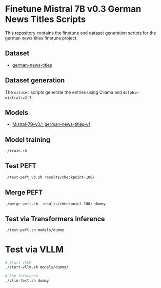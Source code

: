 # Finetune Mistral 7B v0.3 German News Titles Scripts

This repository contains the finetune and dataset generation scripts for the german news titles finetune project.

## Dataset

* [german-news-titles](https://huggingface.co/datasets/Jotschi/german-news-titles)

## Dataset generation


The `dataset` scripts generate the entries using Ollama and `dolphin-mixtral:v2.7`.

## Models

* [Mistral-7B-v0.1_german-news-titles-v1](https://huggingface.co/Jotschi/Mistral-7B-v0.1_german-news-titles-v1)

## Model training

```bash
./train.sh
```

## Test PEFT

```bash
./test-peft_v3.sh results/checkpoint-100/
```

## Merge PEFT

```bash
./merge-peft.sh  results/checkpoint-100/ dummy
```

## Test via Transformers inference

```bash
./test-peft.sh models/dummy
```

# Test via VLLM

```bash
# Start vLLM
./start-vllm.sh models/dummy/

# Run inference
./vllm-test.sh dummy
```

